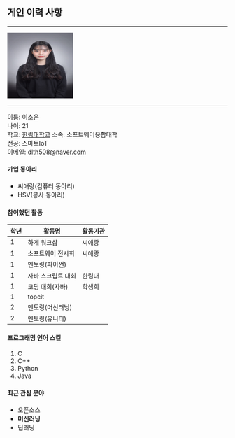 ## 게인 이력 사항 ##
---

<img src=민증사진.jpg height = 150 width = 150>

---
이름: 이소은  
나이: 21  
학교: [한림대학교][hallym]
소속: 소프트웨어융합대학  
전공: 스마트IoT  
이메일: dlth508@naver.com


#### 가입 동아리
* 씨애랑(컴퓨터 동아리)
* HSV(봉사 동아리)

#### 참여했던 활동
|학년|활동명|활동기관|
|---|---|---|
|1|하계 워크샵|씨애랑|
|1|소프트웨어 전시회|씨애랑|
|1|멘토링(파이썬)||
|1|자바 스크립트 대회|한림대|
|1|코딩 대회(자바)|학생회|
|1|topcit||
|2|멘토링(머신러닝)||
|2|멘토링(유니티)||

#### 프로그래밍 언어 스킬
1. C
2. C++
3. Python
4. Java

#### 최근 관심 분야
* 오픈소스
* **머신러닝**
* 딥러닝



[hallym]: http://www.hallym.ac.kr
